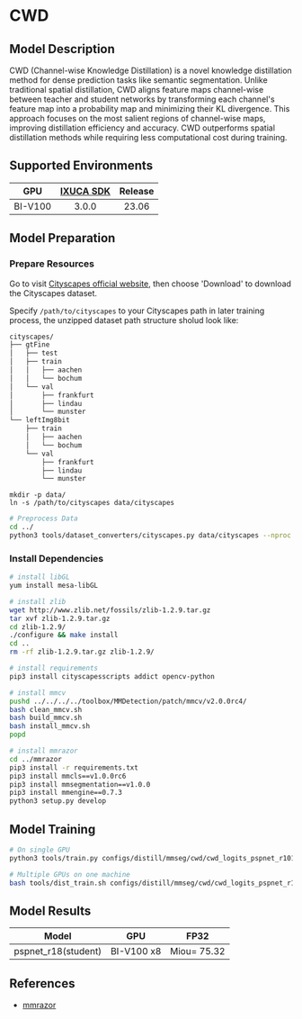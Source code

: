 # CWD

## Model Description

CWD (Channel-wise Knowledge Distillation) is a novel knowledge distillation method for dense prediction tasks like
semantic segmentation. Unlike traditional spatial distillation, CWD aligns feature maps channel-wise between teacher and
student networks by transforming each channel's feature map into a probability map and minimizing their KL divergence.
This approach focuses on the most salient regions of channel-wise maps, improving distillation efficiency and accuracy.
CWD outperforms spatial distillation methods while requiring less computational cost during training.

## Supported Environments

| GPU    | [IXUCA SDK](https://gitee.com/deep-spark/deepspark#%E5%A4%A9%E6%95%B0%E6%99%BA%E7%AE%97%E8%BD%AF%E4%BB%B6%E6%A0%88-ixuca) | Release |
| :----: | :----: | :----: |
| BI-V100 | 3.0.0     |  23.06  |

## Model Preparation

### Prepare Resources

Go to visit [Cityscapes official website](https://www.cityscapes-dataset.com/), then choose 'Download' to download the
Cityscapes dataset.

Specify `/path/to/cityscapes` to your Cityscapes path in later training process, the unzipped dataset path structure
sholud look like:

```bash
cityscapes/
├── gtFine
│   ├── test
│   ├── train
│   │   ├── aachen
│   │   └── bochum
│   └── val
│       ├── frankfurt
│       ├── lindau
│       └── munster
└── leftImg8bit
    ├── train
    │   ├── aachen
    │   └── bochum
    └── val
        ├── frankfurt
        ├── lindau
        └── munster
```

```shell
mkdir -p data/
ln -s /path/to/cityscapes data/cityscapes
```

```bash
# Preprocess Data
cd ../
python3 tools/dataset_converters/cityscapes.py data/cityscapes --nproc 8
```

### Install Dependencies

```bash
# install libGL
yum install mesa-libGL

# install zlib
wget http://www.zlib.net/fossils/zlib-1.2.9.tar.gz
tar xvf zlib-1.2.9.tar.gz
cd zlib-1.2.9/
./configure && make install
cd ..
rm -rf zlib-1.2.9.tar.gz zlib-1.2.9/

# install requirements
pip3 install cityscapesscripts addict opencv-python

# install mmcv
pushd ../../../../toolbox/MMDetection/patch/mmcv/v2.0.0rc4/
bash clean_mmcv.sh
bash build_mmcv.sh
bash install_mmcv.sh
popd

# install mmrazor
cd ../mmrazor
pip3 install -r requirements.txt
pip3 install mmcls==v1.0.0rc6
pip3 install mmsegmentation==v1.0.0
pip3 install mmengine==0.7.3
python3 setup.py develop 
```

## Model Training

```bash
# On single GPU
python3 tools/train.py configs/distill/mmseg/cwd/cwd_logits_pspnet_r101-d8_pspnet_r18-d8_4xb2-80k_cityscapes-512x1024.py

# Multiple GPUs on one machine
bash tools/dist_train.sh configs/distill/mmseg/cwd/cwd_logits_pspnet_r101-d8_pspnet_r18-d8_4xb2-80k_cityscapes-512x1024.py 8
```

## Model Results

| Model               | GPU        | FP32         |
|---------------------|------------|--------------|
| pspnet_r18(student) | BI-V100 x8 | Miou=  75.32 |

## References

- [mmrazor](https://github.com/open-mmlab/mmrazor)
